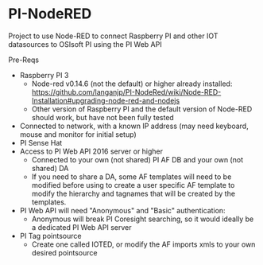# PI-NodeRED
Project to use Node-RED to connect Raspberry PI and other IOT datasources to OSIsoft PI using the PI Web API

Pre-Reqs
*  Raspberry PI 3
   *  Node-red v0.14.6 (not the default) or higher already installed: https://github.com/langanjp/PI-NodeRed/wiki/Node-RED-Installation#upgrading-node-red-and-nodejs
   *  Other version of Raspberry PI and the default version of Node-RED should work, but have not been fully tested
*  Connected to network, with a known IP address (may need keyboard, mouse and monitor for initial setup)
*  PI Sense Hat
*  Access to PI Web API 2016 server or higher 
   *  Connected to your own (not shared) PI AF DB and your own (not shared) DA
   *  If you need to share a DA, some AF templates will need to be modified before using to create a user specific AF template to modify the hierarchy and tagnames that will be created by the templates.
*  PI Web API will need "Anonymous" and "Basic" authentication: 
   *  Anonymous will break PI Coresight searching, so it would ideally be a dedicated PI Web API server
*  PI Tag pointsource
   *  Create one called IOTED, or modify the AF imports xmls to your own desired pointsource   
